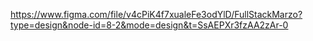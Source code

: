 https://www.figma.com/file/v4cPiK4f7xualeFe3odYlD/FullStackMarzo?type=design&node-id=8-2&mode=design&t=SsAEPXr3fzAA2zAr-0
